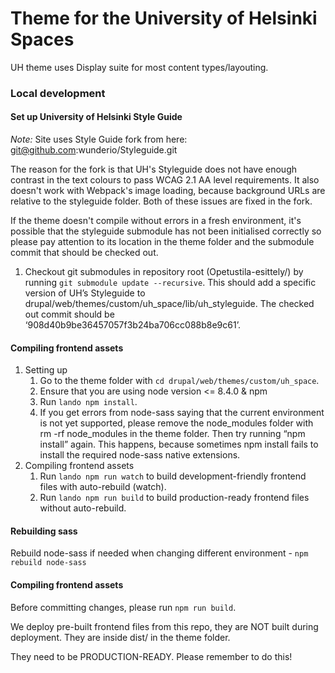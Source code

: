 # Theme for the University of Helsinki Spaces

UH theme uses Display suite for most content types/layouting.

### Local development

#### Set up University of Helsinki Style Guide

_Note:_ Site uses Style Guide fork from here: git@github.com:wunderio/Styleguide.git

The reason for the fork is that UH's Styleguide does not have enough contrast in the text colours to pass WCAG 2.1 AA level requirements. It also doesn't work with Webpack's image loading, because background URLs are relative to the styleguide folder. Both of these issues are fixed in the fork.

If the theme doesn't compile without errors in a fresh environment, it's possible that the styleguide submodule has not been initialised correctly so please pay attention to its location in the theme folder and the submodule commit that should be checked out.

1. Checkout git submodules in repository root (Opetustila-esittely/) by running `git submodule update --recursive`. This should add a specific version of UH’s Styleguide to drupal/web/themes/custom/uh_space/lib/uh_styleguide. The checked out commit should be ‘908d40b9be36457057f3b24ba706cc088b8e9c61’.

#### Compiling frontend assets
1. Setting up
    1. Go to the theme folder with `cd drupal/web/themes/custom/uh_space`.
    2. Ensure that you are using node version <= 8.4.0 & npm
    3. Run `lando npm install`.
    4. If you get errors from node-sass saying that the current environment is not yet supported, please remove the node_modules folder with rm -rf node_modules in the theme folder. Then try running “npm install” again. This happens, because sometimes npm install fails to install the required node-sass native extensions.
2. Compiling frontend assets
    1. Run `lando npm run watch` to build development-friendly frontend files with auto-rebuild (watch).
    2. Run `lando npm run build` to build production-ready frontend files without auto-rebuild.

#### Rebuilding sass
Rebuild node-sass if needed when changing different environment - `npm rebuild node-sass`

#### Compiling frontend assets
Before committing changes, please run `npm run build`.

We deploy pre-built frontend files from this repo, they are NOT built during deployment. They are inside dist/ in the theme folder.

They need to be PRODUCTION-READY. Please remember to do this!
